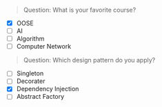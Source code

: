 > Question: What is your favorite course?
* [x] OOSE
* [ ] AI
* [ ] Algorithm
* [ ] Computer Network

> Question: Which design pattern do you apply?
* [ ] Singleton
* [ ] Decorater
* [x] Dependency Injection
* [ ] Abstract Factory